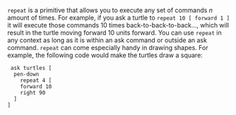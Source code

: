 `repeat` is a primitive that allows you to execute any set of commands *n* amount of times. 
For example, if you ask a turtle to  `repeat 10 [ forward 1 ]` it will execute those commands 10 times back-to-back-to-back..., which will result in the turtle moving forward 10 units forward.  You can use `repeat` in any context as long as it is within an ask command or  outside an ask command. `repeat` can come especially handy in drawing shapes. For example, the following code would make the turtles draw a square:

``` 
 ask turtles [ 
  pen-down
  	repeat 4 [ 
    forward 10
    right 90
  ]
]
```

